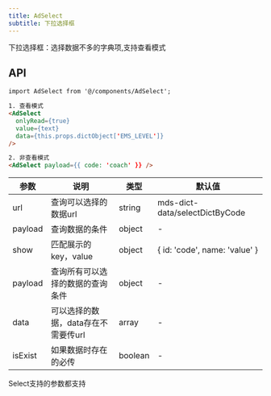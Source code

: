 ```yaml
---
title: AdSelect
subtitle: 下拉选择框
---
```


下拉选择框：选择数据不多的字典项,支持查看模式

## API

```html
import AdSelect from '@/components/AdSelect';

1. 查看模式
<AdSelect 
  onlyRead={true} 
  value={text} 
  data={this.props.dictObject['EMS_LEVEL']} 
/>

2. 非查看模式
<AdSelect payload={{ code: 'coach' }} />
```

| 参数      | 说明                                      | 类型         | 默认值 |
|----------|------------------------------------------|-------------|-------|
| url | 查询可以选择的数据url  | string | mds-dict-data/selectDictByCode |
| payload | 查询数据的条件 | object | - |
| show | 匹配展示的key，value  |  object | { id: 'code', name: 'value' } |
| payload | 查询所有可以选择的数据的查询条件 | object | - |
| data | 可以选择的数据，data存在不需要传url  | array | - |
| isExist | 如果数据时存在的必传  | boolean | - |


Select支持的参数都支持